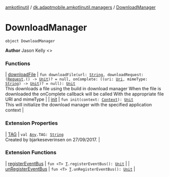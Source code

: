 [amkotlinutil](../../index.md) / [dk.adaptmobile.amkotlinutil.managers](../index.md) / [DownloadManager](index.md)

# DownloadManager

`object DownloadManager`

**Author**
Jason Kelly &lt;&gt;

### Functions

| [downloadFile](download-file.md) | `fun downloadFile(url: `[`String`](https://kotlinlang.org/api/latest/jvm/stdlib/kotlin/-string/index.html)`, downloadRequest: (`[`Request`](https://developer.android.com/reference/android/app/DownloadManager/Request.html)`.() -> `[`Unit`](https://kotlinlang.org/api/latest/jvm/stdlib/kotlin/-unit/index.html)`)? = null, onComplete: ((uri: `[`Uri`](https://developer.android.com/reference/android/net/Uri.html)`, mimeType: `[`String`](https://kotlinlang.org/api/latest/jvm/stdlib/kotlin/-string/index.html)`) -> `[`Unit`](https://kotlinlang.org/api/latest/jvm/stdlib/kotlin/-unit/index.html)`)? = null): `[`Unit`](https://kotlinlang.org/api/latest/jvm/stdlib/kotlin/-unit/index.html)<br>This downloads a file using the build in download manager When the file is downloaded the onComplete callback will be called With the appropriate file URI and mimeType |
| [init](init.md) | `fun init(context: `[`Context`](https://developer.android.com/reference/android/content/Context.html)`): `[`Unit`](https://kotlinlang.org/api/latest/jvm/stdlib/kotlin/-unit/index.html)<br>This will initialize the download manager with the specified application context |

### Extension Properties

| [TAG](../../dk.adaptmobile.amkotlinutil.extensions/kotlin.-any/-t-a-g.md) | `val `[`Any`](https://kotlinlang.org/api/latest/jvm/stdlib/kotlin/-any/index.html)`.TAG: `[`String`](https://kotlinlang.org/api/latest/jvm/stdlib/kotlin/-string/index.html)<br>Created by bjarkeseverinsen on 27/09/2017. |

### Extension Functions

| [registerEventBus](../../dk.adaptmobile.amkotlinutil.extensions/register-event-bus.md) | `fun <T> `[`T`](../../dk.adaptmobile.amkotlinutil.extensions/register-event-bus.md#T)`.registerEventBus(): `[`Unit`](https://kotlinlang.org/api/latest/jvm/stdlib/kotlin/-unit/index.html) |
| [unRegisterEventBus](../../dk.adaptmobile.amkotlinutil.extensions/un-register-event-bus.md) | `fun <T> `[`T`](../../dk.adaptmobile.amkotlinutil.extensions/un-register-event-bus.md#T)`.unRegisterEventBus(): `[`Unit`](https://kotlinlang.org/api/latest/jvm/stdlib/kotlin/-unit/index.html) |

